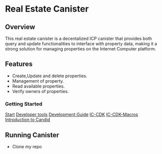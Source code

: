 # Real Estate Canister
## Overview
This real estate canister is a decentalized ICP canister that provides both query and update functionalities to interface with property data, making it a strong solution for managing properties on the Internet Computer platform.

## Features
+ Create,Update and delete properties.
+ Management of property.
+ Read available properties.
+ Verify owners of properties.

### Getting Started
[Start](https://internetcomputer.org/docs/current/developer-docs/getting-started/deploy/local)
[Developer tools](https://internetcomputer.org/docs/current/developer-docs/getting-started/install)
[Development Guide](https://internetcomputer.org/docs/current/developer-docs/backend/rust)
[IC-CDK](https://docs.rs/ic-cdk/latest/ic_cdk)
[IC-CDK-Macros](https://docs.rs/ic-cdk-macros/latest/ic_cdk_macros)
[Introduction to Candid](https://internetcomputer.org/docs/current/developer-docs/backend/candid)

## Running Canister
+ Clone my repo
  
